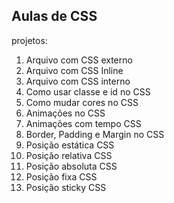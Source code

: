 ## Aulas de CSS

projetos:

1. Arquivo com CSS externo
2. Arquivo com CSS Inline
3. Arquivo com CSS interno
4. Como usar classe e id no CSS
5. Como mudar cores no CSS
6. Animações no CSS
7. Animações com tempo CSS
8. Border, Padding e Margin no CSS
9. Posição estática CSS
10. Posição relativa CSS
11. Posição absoluta CSS
12. Posição fixa CSS
13. Posição sticky CSS
